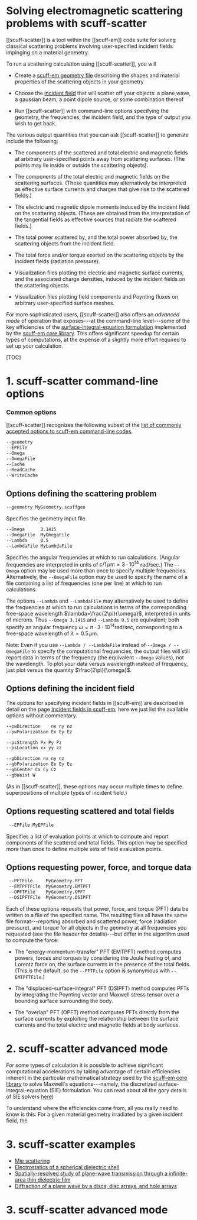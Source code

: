 <h1> Solving electromagnetic scattering problems with 
     <span class="SC">scuff-scatter</span>
</h1>

[[scuff-scatter]] is a tool within the [[scuff-em]] code suite
for solving classical scattering problems involving
user-specified incident fields impinging on a material
geometry.

To run a scattering calculation using [[scuff-scatter]], you will

+ Create a [<span class="SC">scuff-em</span> geometry file][Geometries]
describing the shapes and material properties of the scattering objects in your geometry

+ Choose the [incident field][IncidentFields] that will scatter off your objects: a plane wave, a gaussian beam, a point dipole source, or some combination thereof

+ Run [[scuff-scatter]] with command-line options specifying the geometry, the frequencies, the incident field, and the type of output you wish to get back.

The various output quantities that you can ask [[scuff-scatter]] to generate include the following:

+ The components of the scattered and total electric and magnetic fields at arbitrary user-specified points away from scattering surfaces. (The points may lie inside or outside the scattering objects).

+ The components of the total electric and magnetic fields on the scattering surfaces. (These quantities may alternatively be interpreted as effective surface currents and charges that give rise to the scattered fields.)

+ The electric and magnetic dipole moments induced by the incident field on the scattering objects. (These are obtained from the interpretation of the tangential fields as effective sources that radiate the scattered fields.)

+ The total power scattered by, and the total power absorbed by, the scattering objects from the incident field.

+ The total force and/or torque exerted on the scattering objects by the incident fields (radiation pressure).

+ Visualization files plotting the electric and magnetic surface currents, and the associated charge densities, 
  induced by the incident fields on the scattering objects.

+ Visualization files plotting field components and Poynting fluxes on arbitrary user-specified surface meshes.

For more sophisticated users, [[scuff-scatter]] also offers
an *advanced mode* of operation that exposes---at the
command-line level---some of the key efficiencies of the
[surface-integral-equation formulation][Implementation]
implemented by the
[<span class="SC">scuff-em</sc> core library][libscuff].
This offers significant speedup for certain types of computations,
at the expense of a slightly more effort required to set
up your calculation.

[TOC]

<a name="Options"></a>
# 1. <span class="SC">scuff-scatter</span> command-line options

### Common options

[[scuff-scatter]] recognizes the following subset of the 
[list of commonly accepted options to <span class="SC">scuff-em</span> command-line codes][CommonOptions].

````bash
--geometry
--EPFile
--Omega
--OmegaFile
--Cache
--ReadCache
--WriteCache
````

## Options defining the scattering problem

````bash
--geometry MyGeometry.scuffgeo
````

Specifies the geometry input file.

````bash
--Omega      3.1415
--OmegaFile  MyOmegaFile
--Lambda     0.5
--LambdaFile MyLambdaFile
````

Specifies the angular frequencies at which to
run calculations. (Angular frequencies are interpreted
in units of $c/1\,\mu\text{m}=3\cdot 10^{14}$ rad/sec.)
The `--Omega` option may be used more than once 
to specify multiple frequencies. Alternatively,
the `--OmegaFile` option may be used to specify the
name of a file containing a list of frequencies (one per
line) at which to run calculations.

The options `--Lambda` and `--LambdaFile` may alternatively
be used to define the frequencies at which to run calculations
in terms of the corresponding free-space wavelength
$\lambda=\frac{2\pi}{\omega}$, interpreted in units
of microns. Thus `--Omega 3.1415` and `--Lambda 0.5`
are equivalent; both specify an angular frequency
$\omega=\pi \cdot 3\cdot 10^{14}$rad/sec, 
corresponding
to a free-space wavelength of $\lambda=0.5\,\mu$m.

Note: Even if you use `--Lambda / --LambdaFile`
instead of `--Omega / --OmegaFile` to specify the
computational frequencies, the output files
will still report data in terms of the frequency
(the equivalent `--Omega` values), not the 
wavelength. To plot your data versus wavelength
instead of frequency, just plot versus the
quantity $\frac{2\pi}{\omega}$.

## Options defining the incident field

The options for specifying incident fields in
[[scuff-em]] are described in detail on the page
[Incident fields in <span class="SC">scuff-em</span>][IncidentFields];
here we just list the
available options without commentary.

````bash
--pwDirection    nx ny nz
--pwPolarization Ex Ey Ez
````


````bash
--psStrength Px Py Pz
--psLocation xx yy zz
````


````bash
--gbDirection nx ny nz
--gbPolarization Ex Ey Ez
--gbCenter Cx Cy Cz
--gbWaist W
````

(As in [[scuff-scatter]], these options may occur multiple times 
to define superpositions of multiple types of incident field.)

## Options requesting scattered and total fields

````bash
 --EPFile MyEPFile
````

Specifies a list of evaluation points at which to
compute and report components of the scattered and total
fields. This option may be specified more than once to 
define multiple sets of field evaluation points. 

## Options requesting power, force, and torque data

````bash
 --PFTFile     MyGeometry.PFT
 --EMTPFTFile  MyGeometry.EMTPFT
 --OPFTFile    MyGeometry.OPFT
 --DSIPFTFile  MyGeometry.DSIPFT
````

Each of these options requests that power, force, and torque (PFT)
data be written to a file of the specified name. The resulting
files all have the same file format---reporting absorbed and
scattered power, force (radiation pressure), and torque
for all objects in the geometry at all frequencies you
requested (see the file header for details)---but differ 
in the algorithm used to compute the force:

+ The "energy-momentum-transfer" PFT (EMTPFT) method
computes powers, forces and torques by considering the
Joule heating of, and Lorentz force on, the
surface currents in the presence of the total 
fields. (This is the default, so the ``--PFTFile`` 
option is synonymous with ``--EMTPFTFile``.)

+ The "displaced-surface-integral" PFT (DSIPFT) method
computes PFTs by integrating the Poynting vector
and Maxwell stress tensor over a bounding surface 
surrounding the body.

+ The "overlap" PFT (OPFT) method computes PFTs
directly from the surface currents by exploiting
the relationship between the surface currents
and the total electric and magnetic fields at 
body surfaces.

<a name="AdvancedMode"></a>
# 2. <span class="SC">scuff-scatter</span> advanced mode

For some types of calculation it is possible to achieve
significant computational accelerations by taking advantage
of certain efficiencies inherent in the particular 
mathematical strategy used by the 
[<span class="SC">scuff-em</sc> core library][libscuff]
to solve Maxwell's equations---namely, the
discretized surface-integral-equation (SIE) formulation.
You can read about all the gory details of SIE solvers 
[here][Implementation])

To understand where the efficiencies come from, all
you really need to know is this: For a given material
geometry irradiated by a given incident field, the 

<a name="Examples"></a>
# 3. <span class="SC">scuff-scatter</span> examples

+ [Mie scattering][MieScattering]
+ [Electrostatics of a spherical dielectric shell][DielectricShell]
+ [Spatially-resolved study of plane-wave transmission through a infinite-area thin dielectric film][ThinFilm]
+ [Diffraction of a plane wave by a discs, disc arrays, and hole arrays][DiffractionPatterns]

<a name="Options"></a>
# 3. <span class="SC">scuff-scatter</span> advanced mode

[CommonOptions]:               ../GeneralReference.md#CommonOptions
[Geometries]:                  ../../reference/Geometries.md
[IncidentFields]:              ../../reference/IncidentFields.md
[Implementation]:              ../../forDevelopers/Implementation.md
[libscuff]:                    ../../API/libscuff.md
[MieScattering]:               ../../examples/MieScattering/MieScattering.md
[DielectricShell]:             ../../examples/DielectricShell/DielectricShell.md
[ThinFilm]:                    ../../examples/ThinFilm/ThinFilm.md
[DiffractionPatterns]:         ../../examples/DiffractionPatterns/DiffractionPatterns.md
